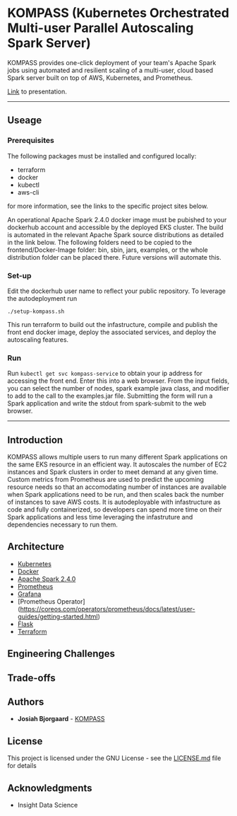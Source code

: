 # KOMPASS (Kubernetes Orchestrated Multi-user Parallel Autoscaling Spark Server)

KOMPASS provides one-click deployment of your team's Apache Spark jobs using automated and resilient scaling of a multi-user, cloud based Spark server built on top of AWS, Kubernetes, and Prometheus. 

[Link](#) to presentation.

<hr/>

## Useage

### Prerequisites

The following packages must be installed and configured locally:
* terraform
* docker
* kubectl
* aws-cli

for more information, see the links to the specific project sites below.

An operational Apache Spark 2.4.0 docker image must be pubished to your dockerhub account and accessible by the deployed EKS cluster. The build is automated in the relevant Apache Spark source distributions as detailed in the link below. The following folders need to be copied to the frontend/Docker-Image folder: bin, sbin, jars, examples, or the whole distribution folder can be placed there. Future versions will automate this.

### Set-up

Edit the dockerhub user name to reflect your public repository.
To leverage the autodeployment run 
```shell 
./setup-kompass.sh
```
This run terraform to build out the infastructure, compile and publish the front end docker image, deploy the associated services, and deploy the autoscaling features.

### Run

Run ```kubectl get svc kompass-service``` to obtain your ip address for accessing the front end. Enter this into a web browser. From the input fields, you can select the number of nodes, spark example java class, and modifier to add to the call to the examples.jar file.
Submitting the form will run a Spark application and write the stdout from spark-submit to the web browser.

<hr/>

## Introduction

KOMPASS allows multiple users to run many different Spark applications on the same EKS resource in an efficient way. It autoscales the number of EC2 instances and Spark clusters in order to meet demand at any given time. Custom metrics from Prometheus are used to predict the upcoming resource needs so that an accomodating number of instances are available when Spark applications need to be run, and then scales back the number of instances to save AWS costs. It is autodeployable with infastructure as code and fully containerized, so developers can spend more time on their Spark applications and less time leveraging the infastruture and dependencies necessary to run them.

## Architecture

* [Kubernetes](https://kubernetes.io/)
* [Docker](https://docker.io)
* [Apache Spark 2.4.0](https://spark.apache.org/releases/spark-release-2-4-0.html)
* [Prometheus](https://prometheus.io/)
* [Grafana](https://grafana.com)
* [Prometheus Operator] (https://coreos.com/operators/prometheus/docs/latest/user-guides/getting-started.html)
* [Flask](https://flask.io/)
* [Terraform](https://terraform.io/)

## Engineering Challenges

## Trade-offs

## Authors

* **Josiah Bjorgaard** - [KOMPASS](https://github.com/josiahbjorgaard/kompass)

## License

This project is licensed under the GNU License - see the [LICENSE.md](LICENSE.md) file for details

## Acknowledgments

* Insight Data Science
